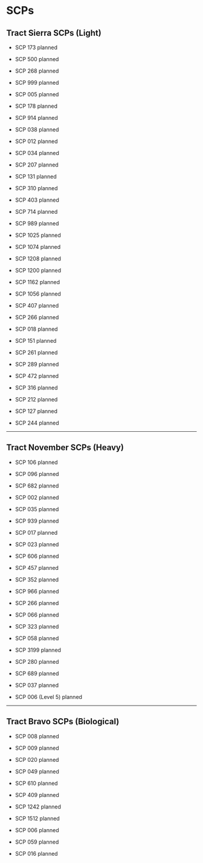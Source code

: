 # SCPs

## Tract Sierra SCPs (Light)

- SCP 173 planned

- SCP 500 planned

- SCP 268 planned

- SCP 999 planned

- SCP 005 planned

- SCP 178 planned

- SCP 914 planned

- SCP 038 planned

- SCP 012 planned

- SCP 034 planned

- SCP 207 planned

- SCP 131 planned

- SCP 310 planned

- SCP 403 planned

- SCP 714 planned

- SCP 989 planned

- SCP 1025 planned

- SCP 1074 planned

- SCP 1208 planned

- SCP 1200 planned

- SCP 1162 planned

- SCP 1056 planned

- SCP 407 planned

- SCP 266 planned

- SCP 018 planned

- SCP 151 planned

- SCP 261 planned

- SCP 289 planned

- SCP 472 planned

- SCP 316 planned

- SCP 212 planned

- SCP 127 planned

- SCP 244 planned

---

## Tract November SCPs (Heavy)

- SCP 106 planned

- SCP 096 planned

- SCP 682  planned

- SCP 002 planned

- SCP 035 planned

- SCP 939 planned

- SCP 017 planned

- SCP 023 planned

- SCP 606 planned

- SCP 457 planned

- SCP 352 planned

- SCP 966 planned

- SCP 266 planned

- SCP 066 planned

- SCP 323 planned

- SCP 058 planned

- SCP 3199 planned

- SCP 280 planned

- SCP 689 planned

- SCP 037 planned

- SCP 006 (Level 5) planned

---

## Tract Bravo SCPs (Biological)

- SCP 008 planned

- SCP 009 planned

- SCP 020 planned

- SCP 049 planned

- SCP 610 planned

- SCP 409 planned

- SCP 1242 planned

- SCP 1512 planned

- SCP 006 planned

- SCP 059 planned

- SCP 016 planned
